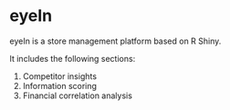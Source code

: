 # eyeIn

eyeIn is a store management platform based on R Shiny.

It includes the following sections:
1. Competitor insights
2. Information scoring
3. Financial correlation analysis
